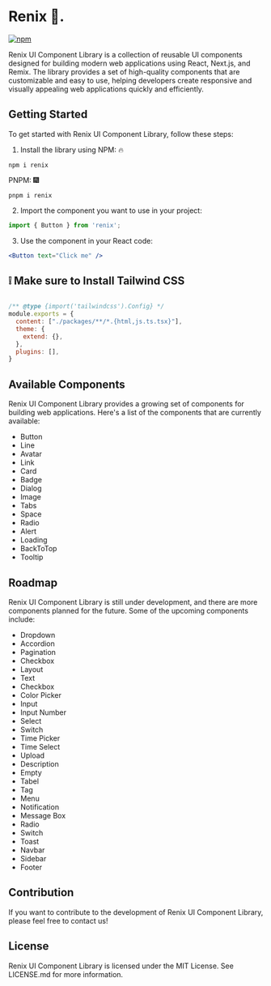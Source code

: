 # Renix 🎇.
 [![npm](https://img.shields.io/npm/dt/renix.svg)](https://www.npmjs.com/package/renix)


Renix UI Component Library is a collection of reusable UI components designed for building modern web applications using React, Next.js, and Remix. The library provides a set of high-quality components that are customizable and easy to use, helping developers create responsive and visually appealing web applications quickly and efficiently.

## Getting Started

To get started with Renix UI Component Library, follow these steps:

1. Install the library using
NPM: 🔥
```
npm i renix 
```
PNPM: 🎆
```
pnpm i renix
```

2. Import the component you want to use in your project:

```javascript
import { Button } from 'renix';
```

3. Use the component in your React code:

```jsx
<Button text="Click me" />
```
## ❕ Make sure to Install Tailwind CSS
```jsx

/** @type {import('tailwindcss').Config} */
module.exports = {
  content: ["./packages/**/*.{html,js.ts.tsx}"],
  theme: {
    extend: {},
  },
  plugins: [],
}
``` 
## Available Components

Renix UI Component Library provides a growing set of components for building web applications. Here's a list of the components that are currently available:

- Button
- Line
- Avatar
- Link
- Card
- Badge
- Dialog
- Image
- Tabs
- Space
- Radio
- Alert
- Loading
- BackToTop
- Tooltip


## Roadmap

Renix UI Component Library is still under development, and there are more components planned for the future. Some of the upcoming components include:

- Dropdown
- Accordion
- Pagination
- Checkbox
- Layout
- Text
- Checkbox
- Color Picker
- Input
- Input Number
- Select
- Switch
- Time Picker
- Time Select
- Upload
- Description
- Empty
- Tabel
- Tag
- Menu
- Notification
- Message Box
- Radio
- Switch
- Toast
- Navbar
- Sidebar
- Footer

## Contribution

If you want to contribute to the development of Renix UI Component Library, please feel free to contact us!

## License

Renix UI Component Library is licensed under the MIT License. See LICENSE.md for more information.
